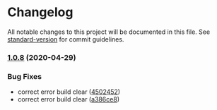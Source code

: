 # Changelog

All notable changes to this project will be documented in this file. See [standard-version](https://github.com/conventional-changelog/standard-version) for commit guidelines.

### [1.0.8](https://github.com/kdydesign/fontagon/compare/v1.0.6...v1.0.8) (2020-04-29)


### Bug Fixes

* correct error build clear ([4502452](https://github.com/kdydesign/fontagon/commit/4502452e5dbd35ccb443fca02494950f9cd058a4))
* correct error build clear ([a386ce8](https://github.com/kdydesign/fontagon/commit/a386ce893483ac8cc78341dfa70808f56e72fe33))
